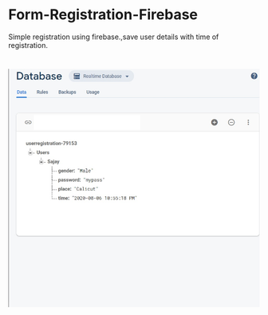 # Form-Registration-Firebase
Simple registration using firebase.,save user details with time of registration.
#
![](Screenshot11.png)
